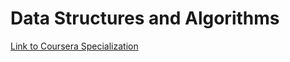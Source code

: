 # Data Structures and Algorithms
[Link to Coursera Specialization](https://www.coursera.org/specializations/data-structures-algorithms)
